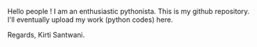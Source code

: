 Hello people !
I am an enthusiastic pythonista.
This is my github repository. I'll eventually upload my work (python codes) here.

Regards,
Kirti Santwani.
